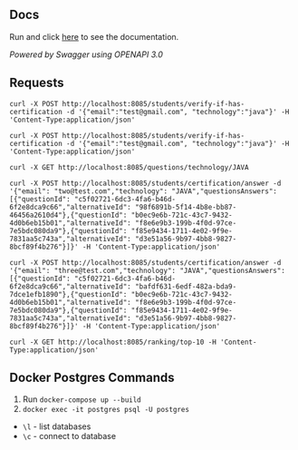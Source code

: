 ## Docs
Run and click [here](http://localhost:8085/swagger-ui.html) to see the documentation.

*Powered by Swagger using OPENAPI 3.0*

## Requests
```
curl -X POST http://localhost:8085/students/verify-if-has-certification -d '{"email":"test@gmail.com", "technology":"java"}' -H 'Content-Type:application/json'

curl -X POST http://localhost:8085/students/verify-if-has-certification -d '{"email":"test@gmail.com", "technology":"java"}' -H 'Content-Type:application/json'

curl -X GET http://localhost:8085/questions/technology/JAVA

curl -X POST http://localhost:8085/students/certification/answer -d '{"email": "two@test.com","technology": "JAVA","questionsAnswers": [{"questionId": "c5f02721-6dc3-4fa6-b46d-6f2e8dca9c66","alternativeId": "98f6891b-5f14-4b8e-bb87-46456a2610d4"},{"questionId": "b0ec9e6b-721c-43c7-9432-4d0b6eb15b01","alternativeId": "f8e6e9b3-199b-4f0d-97ce-7e5bdc080da9"},{"questionId": "f85e9434-1711-4e02-9f9e-7831aa5c743a","alternativeId": "d3e51a56-9b97-4bb8-9827-8bcf89f4b276"}]}' -H 'Content-Type:application/json'

curl -X POST http://localhost:8085/students/certification/answer -d '{"email": "three@test.com","technology": "JAVA","questionsAnswers": [{"questionId": "c5f02721-6dc3-4fa6-b46d-6f2e8dca9c66","alternativeId": "bafdf631-6edf-482a-bda9-7dce1efb1890"},{"questionId": "b0ec9e6b-721c-43c7-9432-4d0b6eb15b01","alternativeId": "f8e6e9b3-199b-4f0d-97ce-7e5bdc080da9"},{"questionId": "f85e9434-1711-4e02-9f9e-7831aa5c743a","alternativeId": "d3e51a56-9b97-4bb8-9827-8bcf89f4b276"}]}' -H 'Content-Type:application/json'

curl -X GET http://localhost:8085/ranking/top-10 -H 'Content-Type:application/json'
```

## Docker Postgres Commands

1. Run `docker-compose up --build`
2. `docker exec -it postgres psql -U postgres`
- `\l` - list databases
- `\c` - connect to database
